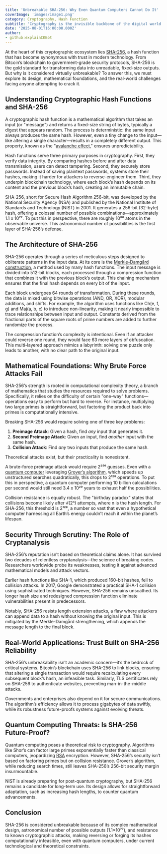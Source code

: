 ```yaml
---
title: 'Unbreakable SHA-256: Why Even Quantum Computers Cannot Do It'
coverImage: 'images/image1.png'
category: Cryptography, Hash Function
subtitle: 'Cryptography is the invisible backbone of the digital world. It secures passwords, authenticates transactions, and ensures the integrity of data flowing across the internet.'
date: '2025-08-01T16:00:00.000Z'
author: 
- github:explainCKBot
---
```


At the heart of this cryptographic ecosystem lies [SHA-256](https://www.nervos.org/knowledge-base/SHA256_most_used_hash_function_(explainCKBot)), a hash function that has become synonymous with trust in modern technology. From Bitcoin’s blockchain to government-grade security protocols, SHA-256 is the gold standard for transforming data into unreadable, fixed-size outputs. But why is it considered virtually unbreakable? To answer this, we must explore its design, mathematical foundations, and the real-world challenges facing anyone attempting to crack it.



## Understanding Cryptographic Hash Functions and SHA-256

A cryptographic hash function is a mathematical algorithm that takes an input (or "message") and returns a fixed-size string of bytes, typically a digest that appears random. The process is deterministic: the same input always produces the same hash. However, even a tiny change to the input—like altering a single character—results in a completely different output. This property, known as the "[avalanche effect](https://en.wikipedia.org/wiki/Avalanche_effect)," ensures unpredictability.

Hash functions serve three primary purposes in cryptography. First, they verify data integrity. By comparing hashes before and after data transmission, users can detect tampering. Second, they securely store passwords. Instead of saving plaintext passwords, systems store their hashes, making it harder for attackers to reverse-engineer them. Third, they underpin blockchain technology, where each block’s hash depends on its content and the previous block’s hash, creating an immutable chain.

SHA-256, short for Secure Hash Algorithm 256-bit, was developed by the National Security Agency (NSA) and published by the National Institute of Standards and Technology (NIST) in 2001\. It generates a 256-bit (32-byte) hash, offering a colossal number of possible combinations—approximately 1.1 x 10⁷⁷. To put this in perspective, there are roughly 10⁸⁰ atoms in the observable universe. This astronomical number of possibilities is the first layer of SHA-256’s defense.



## The Architecture of SHA-256

SHA-256 operates through a series of meticulous steps designed to obliterate patterns in the input data. At its core is the [Merkle-Damgård construction](https://en.wikipedia.org/wiki/Merkle–Damgård_construction), a method used by many hash functions. The input message is divided into 512-bit blocks, each processed through a compression function that combines it with the previous block’s output. This chaining mechanism ensures that the final hash depends on every bit of the input.

Each block undergoes 64 rounds of transformation. During these rounds, the data is mixed using bitwise operations (AND, OR, XOR), modular additions, and shifts. For example, the algorithm uses functions like Ch(e, f, g) and Maj(a, b, c) to introduce non-linearity, making it nearly impossible to trace relationships between input and output. Constants derived from the fractional parts of the square roots of prime numbers are added to further randomize the process.

The compression function’s complexity is intentional. Even if an attacker could reverse one round, they would face 63 more layers of obfuscation. This multi-layered approach mimics a labyrinth: solving one puzzle only leads to another, with no clear path to the original input.



## Mathematical Foundations: Why Brute Force Attacks Fail

SHA-256’s strength is rooted in computational complexity theory, a branch of mathematics that studies the resources required to solve problems. Specifically, it relies on the difficulty of certain "one-way" functions—operations easy to perform but hard to reverse. For instance, multiplying two large primes is straightforward, but factoring the product back into primes is computationally intensive.

Breaking SHA-256 would require solving one of three key problems:

1. **Preimage Attack**: Given a hash, find *any* input that generates it.  
2. **Second Preimage Attack**: Given an input, find *another* input with the same hash.  
3. **Collision Attack**: Find *any* two inputs that produce the same hash.

Theoretical attacks exist, but their practicality is nonexistent. 

A brute-force preimage attack would require 2²⁵⁶ guesses. Even with a [quantum computer](https://simple.wikipedia.org/wiki/Quantum_computer) leveraging [Grover’s algorithm](https://en.wikipedia.org/wiki/Grover%27s_algorithm), which speeds up unstructured searches quadratically, this drops to 2¹²⁸ operations. To put this in perspective, a quantum computer performing 10 billion calculations per second would still need 3.4 x 10²⁹ years to exhaust half the possibilities.  

Collision resistance is equally robust. The "birthday paradox" states that collisions become likely after √(2ⁿ) attempts, where n is the hash length. For SHA-256, this threshold is 2¹²⁸, a number so vast that even a hypothetical computer harnessing all Earth’s energy couldn’t reach it within the planet’s lifespan.



## Security Through Scrutiny: The Role of Cryptanalysis

SHA-256’s reputation isn’t based on theoretical claims alone. It has survived two decades of relentless cryptanalysis—the science of breaking codes. Researchers worldwide probe its weaknesses, testing it against advanced mathematical models and attack vectors.

Earlier hash functions like SHA-1, which produced 160-bit hashes, fell to collision attacks. In 2017, Google demonstrated a practical SHA-1 collision using sophisticated techniques. However, SHA-256 remains unscathed. Its longer hash size and redesigned compression function eliminate vulnerabilities present in predecessors.

Notably, SHA-256 resists length extension attacks, a flaw where attackers can append data to a hash without knowing the original input. This is mitigated by the Merkle-Damgård strengthening, which appends the message length to the final block.



## Real-World Applications: Trust Built on SHA-256 Reliability

SHA-256’s unbreakability isn’t an academic concern—it’s the bedrock of critical systems. Bitcoin’s blockchain uses SHA-256 to link blocks, ensuring that altering a single transaction would require recalculating every subsequent block’s hash, an infeasible task. Similarly, TLS certificates rely on SHA-256 to authenticate websites, preventing man-in-the-middle attacks.

Governments and enterprises also depend on it for secure communications. The algorithm’s efficiency allows it to process gigabytes of data swiftly, while its robustness future-proofs systems against evolving threats.



## Quantum Computing Threats: Is SHA-256 Future-Proof?

Quantum computing poses a theoretical risk to cryptography. Algorithms like Shor’s can factor large primes exponentially faster than classical computers, jeopardizing [RSA](https://en.wikipedia.org/wiki/RSA_cryptosystem) encryption. However, SHA-256’s security isn’t based on factoring primes but on collision resistance. Grover’s algorithm, while reducing search times, still leaves SHA-256’s 256-bit security margin insurmountable.

NIST is already preparing for post-quantum cryptography, but SHA-256 remains a candidate for long-term use. Its design allows for straightforward adaptation, such as increasing hash lengths, to counter quantum advancements.



## Conclusion

SHA-256 is considered unbreakable because of its complex mathematical design, astronomical number of possible outputs (1.1×10⁷⁷), and resistance to known cryptographic attacks, making reversing or forging its hashes computationally infeasible, even with quantum computers, under current technological and theoretical constraints.  
